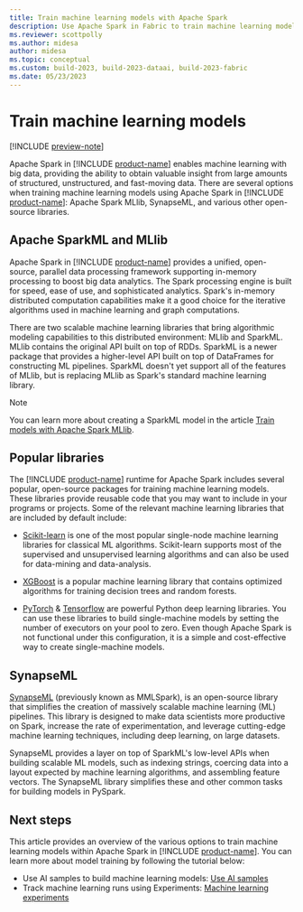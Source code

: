 ```yaml
---
title: Train machine learning models with Apache Spark
description: Use Apache Spark in Fabric to train machine learning models
ms.reviewer: scottpolly
ms.author: midesa
author: midesa 
ms.topic: conceptual
ms.custom: build-2023, build-2023-dataai, build-2023-fabric
ms.date: 05/23/2023
---
```


# Train machine learning models

[!INCLUDE [preview-note](../../includes/preview-note.md)]

Apache Spark in [!INCLUDE [product-name](../../includes/product-name.md)] enables machine learning with big data, providing the ability to obtain valuable insight from large amounts of structured, unstructured, and fast-moving data. There are several options when training machine learning models using Apache Spark in [!INCLUDE [product-name](../../includes/product-name.md)]: Apache Spark MLlib, SynapseML, and various other open-source libraries.

## Apache SparkML and MLlib

Apache Spark in [!INCLUDE [product-name](../../includes/product-name.md)] provides a unified, open-source, parallel data processing framework supporting in-memory processing to boost big data analytics. The Spark processing engine is built for speed, ease of use, and sophisticated analytics. Spark's in-memory distributed computation capabilities make it a good choice for the iterative algorithms used in machine learning and graph computations.

There are two scalable machine learning libraries that bring algorithmic modeling capabilities to this distributed environment: MLlib and SparkML. MLlib contains the original API built on top of RDDs. SparkML is a newer package that provides a higher-level API built on top of DataFrames for constructing ML pipelines. SparkML doesn't yet support all of the features of MLlib, but is replacing MLlib as Spark's standard machine learning library.

> [!NOTE]
> You can learn more about creating a SparkML model in the article [Train models with Apache Spark MLlib](./fabric-sparkml-tutorial.md).

## Popular libraries

The [!INCLUDE [product-name](../../includes/product-name.md)] runtime for Apache Spark includes several popular, open-source packages for training machine learning models. These libraries provide reusable code that you may want to include in your programs or projects. Some of the relevant machine learning libraries that are included by default include:

- [Scikit-learn](https://scikit-learn.org/stable/index.html) is one of the most popular single-node machine learning libraries for classical ML algorithms. Scikit-learn supports most of the supervised and unsupervised learning algorithms and can also be used for data-mining and data-analysis.
  
- [XGBoost](https://xgboost.readthedocs.io/en/latest/) is a popular machine learning library that contains optimized algorithms for training decision trees and random forests.
  
- [PyTorch](https://pytorch.org/) & [Tensorflow](https://www.tensorflow.org/) are powerful Python deep learning libraries. You can use these libraries to build single-machine models by setting the number of executors on your pool to zero. Even though Apache Spark is not functional under this configuration, it is a simple and cost-effective way to create single-machine models.

## SynapseML

 [SynapseML](https://microsoft.github.io/SynapseML/) (previously known as MMLSpark), is an open-source library that simplifies the creation of massively scalable machine learning (ML) pipelines. This library is designed to make data scientists more productive on Spark, increase the rate of experimentation, and leverage cutting-edge machine learning techniques, including deep learning, on large datasets.

SynapseML provides a layer on top of SparkML's low-level APIs when building scalable ML models, such as indexing strings, coercing data into a layout expected by machine learning algorithms, and assembling feature vectors. The SynapseML library simplifies these and other common tasks for building models in PySpark.

## Next steps

This article provides an overview of the various options to train machine learning models within Apache Spark in [!INCLUDE [product-name](../../includes/product-name.md)]. You can learn more about model training by following the tutorial below:

- Use AI samples to build machine learning models: [Use AI samples](../use-ai-samples.md)
- Track machine learning runs using Experiments: [Machine learning experiments](../machine-learning-experiment.md)
